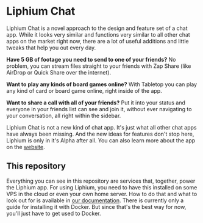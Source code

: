 # Liphium Chat

Liphium Chat is a novel approach to the design and feature set of a chat app. While it looks very similar and functions very similar to all other chat apps on the market right now, there are a lot of useful additions and little tweaks that help you out every day. 

**Have 5 GB of footage you need to send to one of your friends?** No problem, you can stream files straight to your friends with Zap Share (like AirDrop or Quick Share over the internet). 

**Want to play any kinds of board games online?** With Tabletop you can play any kind of card or board game online, right inside of the app.

**Want to share a call with all of your friends?** Put it into your status and everyone in your friends list can see and join it, without ever navigating to your conversation, all right within the sidebar.

Liphium Chat is not a new kind of chat app. It's just what all other chat apps have always been missing. And the new ideas for features don't stop here, Liphium is only in it's Alpha after all. You can also learn more about the app on the [website](https://liphium.com).

## This repository

Everything you can see in this repository are services that, together, power the Liphium app. For using Liphium, you need to have this installed on some VPS in the cloud or even your own home server. How to do that and what to look out for is available in [our documentation](https://liphium.com/docs/town-setup/docker). There is currently only a guide for installing it with Docker. But since that's the best way for now, you'll just have to get used to Docker.
